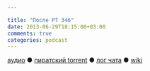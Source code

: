 ```yaml
---

title: "После РТ 346"
date: 2013-06-29T18:15:00+03:00
comments: true
categories: podcast
---
```

[аудио](http://cdn.radio-t.com/rt346post.mp3) ● [пиратский torrent](/torrents/rt347post.mp3.torrent) ● [лог чата](http://chat.radio-t.com/logs/radio-t-346.html) ● [wiki](http://wiki.radio-t.com/%D0%9F%D0%BE%D1%81%D0%BB%D0%B5_%D0%A0%D0%A2_346) <audio src="http://cdn.radio-t.com/rt346post.mp3" preload="none">

